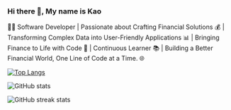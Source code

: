 ### Hi there 👋, My name is Kao

👨‍💻 Software Developer | Passionate about Crafting Financial Solutions 💰 | Transforming Complex Data into User-Friendly Applications 📊 | Bringing Finance to Life with Code 🚀 | Continuous Learner 📚 | Building a Better Financial World, One Line of Code at a Time. 🌐


[![Top Langs](https://github-readme-stats.vercel.app/api/top-langs/?username=CodingKao)](https://github.com/anuraghazra/github-readme-stats)

![GitHub stats](https://github-readme-stats.vercel.app/api?username=CodingKao&show_icons=true)  

![GitHub streak stats](https://streak-stats.demolab.com/?user=CodingKao)  
